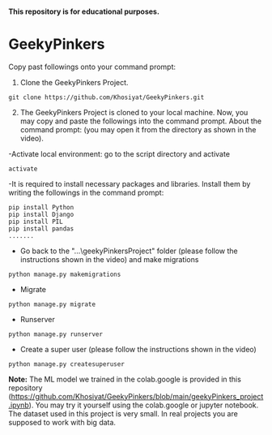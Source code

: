 #### This repository is for educational purposes. 
# GeekyPinkers

Copy past followings onto your command prompt:

1. Clone the GeekyPinkers Project.
```
git clone https://github.com/Khosiyat/GeekyPinkers.git
```

2. The GeekyPinkers Project is cloned to your local machine. Now, you may copy and paste the followings into the command prompt. About the command prompt: (you may open it from the directory as shown in the video).

-Activate local environment: go to the script directory and activate
```python3
activate
```

-It is required to install necessary packages and libraries. Install them by writing the followings in the command prompt:
```python3
pip install Python
pip install Django
pip install PIL
pip install pandas
.......
```

- Go back to the "...\geekyPinkersProject" folder (please follow the instructions shown in the video) and make migrations
```python3
python manage.py makemigrations
```

- Migrate
```python3
python manage.py migrate
```

- Runserver
```python3
python manage.py runserver
```


- Create a super user (please follow the instructions shown in the video) 
```python3
python manage.py createsuperuser
```



**Note:**
The ML model we trained in the colab.google is provided in this repository (https://github.com/Khosiyat/GeekyPinkers/blob/main/geekyPinkers_project.ipynb). You may try it yourself using the colab.google or jupyter notebook. The dataset used in this project is very small. In real projects you are supposed to work with big data.
